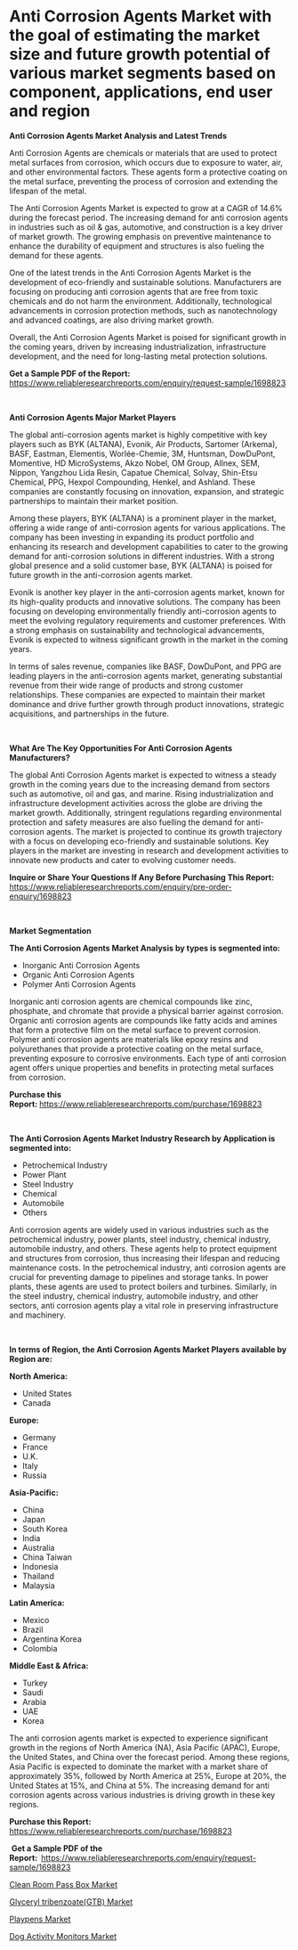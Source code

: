 <p><h1>Anti Corrosion Agents Market with the goal of estimating the market size and future growth potential of various market segments based on component, applications, end user and region</h1></p><p><strong>Anti Corrosion Agents Market Analysis and Latest Trends</strong></p>
<p><p>Anti Corrosion Agents are chemicals or materials that are used to protect metal surfaces from corrosion, which occurs due to exposure to water, air, and other environmental factors. These agents form a protective coating on the metal surface, preventing the process of corrosion and extending the lifespan of the metal.</p><p>The Anti Corrosion Agents Market is expected to grow at a CAGR of 14.6% during the forecast period. The increasing demand for anti corrosion agents in industries such as oil & gas, automotive, and construction is a key driver of market growth. The growing emphasis on preventive maintenance to enhance the durability of equipment and structures is also fueling the demand for these agents.</p><p>One of the latest trends in the Anti Corrosion Agents Market is the development of eco-friendly and sustainable solutions. Manufacturers are focusing on producing anti corrosion agents that are free from toxic chemicals and do not harm the environment. Additionally, technological advancements in corrosion protection methods, such as nanotechnology and advanced coatings, are also driving market growth.</p><p>Overall, the Anti Corrosion Agents Market is poised for significant growth in the coming years, driven by increasing industrialization, infrastructure development, and the need for long-lasting metal protection solutions.</p></p>
<p><strong>Get a Sample PDF of the Report:&nbsp;</strong> <a href="https://www.reliableresearchreports.com/enquiry/request-sample/1698823">https://www.reliableresearchreports.com/enquiry/request-sample/1698823</a></p>
<p>&nbsp;</p>
<p><strong>Anti Corrosion Agents Major Market Players</strong></p>
<p><p>The global anti-corrosion agents market is highly competitive with key players such as BYK (ALTANA), Evonik, Air Products, Sartomer (Arkema), BASF, Eastman, Elementis, Worlée-Chemie, 3M, Huntsman, DowDuPont, Momentive, HD MicroSystems, Akzo Nobel, OM Group, Allnex, SEM, Nippon, Yangzhou Lida Resin, Capatue Chemical, Solvay, Shin-Etsu Chemical, PPG, Hexpol Compounding, Henkel, and Ashland. These companies are constantly focusing on innovation, expansion, and strategic partnerships to maintain their market position.</p><p>Among these players, BYK (ALTANA) is a prominent player in the market, offering a wide range of anti-corrosion agents for various applications. The company has been investing in expanding its product portfolio and enhancing its research and development capabilities to cater to the growing demand for anti-corrosion solutions in different industries. With a strong global presence and a solid customer base, BYK (ALTANA) is poised for future growth in the anti-corrosion agents market.</p><p>Evonik is another key player in the anti-corrosion agents market, known for its high-quality products and innovative solutions. The company has been focusing on developing environmentally friendly anti-corrosion agents to meet the evolving regulatory requirements and customer preferences. With a strong emphasis on sustainability and technological advancements, Evonik is expected to witness significant growth in the market in the coming years.</p><p>In terms of sales revenue, companies like BASF, DowDuPont, and PPG are leading players in the anti-corrosion agents market, generating substantial revenue from their wide range of products and strong customer relationships. These companies are expected to maintain their market dominance and drive further growth through product innovations, strategic acquisitions, and partnerships in the future.</p></p>
<p>&nbsp;</p>
<p><strong>What Are The Key Opportunities For Anti Corrosion Agents Manufacturers?</strong></p>
<p><p>The global Anti Corrosion Agents market is expected to witness a steady growth in the coming years due to the increasing demand from sectors such as automotive, oil and gas, and marine. Rising industrialization and infrastructure development activities across the globe are driving the market growth. Additionally, stringent regulations regarding environmental protection and safety measures are also fuelling the demand for anti-corrosion agents. The market is projected to continue its growth trajectory with a focus on developing eco-friendly and sustainable solutions. Key players in the market are investing in research and development activities to innovate new products and cater to evolving customer needs.</p></p>
<p><strong>Inquire or Share Your Questions If Any Before Purchasing This Report:</strong> <a href="https://www.reliableresearchreports.com/enquiry/pre-order-enquiry/1698823">https://www.reliableresearchreports.com/enquiry/pre-order-enquiry/1698823</a></p>
<p>&nbsp;</p>
<p><strong>Market Segmentation</strong></p>
<p><strong>The Anti Corrosion Agents Market Analysis by types is segmented into:</strong></p>
<p><ul><li>Inorganic Anti Corrosion Agents</li><li>Organic Anti Corrosion Agents</li><li>Polymer Anti Corrosion Agents</li></ul></p>
<p><p>Inorganic anti corrosion agents are chemical compounds like zinc, phosphate, and chromate that provide a physical barrier against corrosion. Organic anti corrosion agents are compounds like fatty acids and amines that form a protective film on the metal surface to prevent corrosion. Polymer anti corrosion agents are materials like epoxy resins and polyurethanes that provide a protective coating on the metal surface, preventing exposure to corrosive environments. Each type of anti corrosion agent offers unique properties and benefits in protecting metal surfaces from corrosion.</p></p>
<p><strong>Purchase this Report:&nbsp;</strong><a href="https://www.reliableresearchreports.com/purchase/1698823">https://www.reliableresearchreports.com/purchase/1698823</a></p>
<p>&nbsp;</p>
<p><strong>The Anti Corrosion Agents Market Industry Research by Application is segmented into:</strong></p>
<p><ul><li>Petrochemical Industry</li><li>Power Plant</li><li>Steel Industry</li><li>Chemical</li><li>Automobile</li><li>Others</li></ul></p>
<p><p>Anti corrosion agents are widely used in various industries such as the petrochemical industry, power plants, steel industry, chemical industry, automobile industry, and others. These agents help to protect equipment and structures from corrosion, thus increasing their lifespan and reducing maintenance costs. In the petrochemical industry, anti corrosion agents are crucial for preventing damage to pipelines and storage tanks. In power plants, these agents are used to protect boilers and turbines. Similarly, in the steel industry, chemical industry, automobile industry, and other sectors, anti corrosion agents play a vital role in preserving infrastructure and machinery.</p></p>
<p>&nbsp;</p>
<p><strong>In terms of Region, the Anti Corrosion Agents Market Players available by Region are:</strong></p>
<p>
    <p> <strong> North America: </strong>
        <ul>
            <li>United States</li>
            <li>Canada</li>
        </ul>
        </p> 
    <p> <strong> Europe: </strong>
        <ul>
            <li>Germany</li>
            <li>France</li>
            <li>U.K.</li>
            <li>Italy</li>
            <li>Russia</li>
        </ul>
        </p> 
    <p> <strong> Asia-Pacific: </strong>
        <ul>
            <li>China</li>
            <li>Japan</li>
            <li>South Korea</li>
            <li>India</li>
            <li>Australia</li>
            <li>China Taiwan</li>
            <li>Indonesia</li>
            <li>Thailand</li>
            <li>Malaysia</li>
        </ul>
        </p> 
    <p> <strong> Latin America: </strong>
        <ul>
            <li>Mexico</li>
            <li>Brazil</li>
            <li>Argentina Korea</li>
            <li>Colombia</li>
        </ul>
        </p> 
    <p> <strong> Middle East & Africa: </strong>
        <ul>
            <li>Turkey</li>
            <li>Saudi</li>
            <li>Arabia</li>
            <li>UAE</li>
            <li>Korea</li>
        </ul>
    </p>
    </p>
<p><p>The anti corrosion agents market is expected to experience significant growth in the regions of North America (NA), Asia Pacific (APAC), Europe, the United States, and China over the forecast period. Among these regions, Asia Pacific is expected to dominate the market with a market share of approximately 35%, followed by North America at 25%, Europe at 20%, the United States at 15%, and China at 5%. The increasing demand for anti corrosion agents across various industries is driving growth in these key regions.</p></p>
<p><strong>Purchase this Report: </strong><a href="https://www.reliableresearchreports.com/purchase/1698823">https://www.reliableresearchreports.com/purchase/1698823</a></p>
<p>&nbsp;<strong>Get a Sample PDF of the Report:&nbsp;&nbsp;</strong><a href="https://www.reliableresearchreports.com/enquiry/request-sample/1698823">https://www.reliableresearchreports.com/enquiry/request-sample/1698823</a></p>
<p><strong></strong></p>
<p><p><a href="https://view.publitas.com/reportprime-1/global-clean-room-pass-box-market-size-and-market-trends-insights-and-projections-from-2023-to-2030/">Clean Room Pass Box Market</a></p><p><a href="https://view.publitas.com/reportprime-1/glyceryl-tribenzoate-gtb-market-size-and-growth-market-segmentation-regional-and-country-breakdowns-and-market-trends-for-period-from-2023-2030/">Glyceryl tribenzoate(GTB) Market</a></p><p><a href="https://simplistic-meeting-7ee.notion.site/Playpens-Market-Research-Report-Unlocks-Analysis-on-the-Market-Financial-Status-Market-Size-and-Ma-92f9b0f491dd4eb6be1de0db48b8afc2">Playpens Market</a></p><p><a href="https://view.publitas.com/reportprime-1/dog-activity-monitors-market-size-growth-outlook-from-2023-to-2030-projecting-at-markets-trends-analysis-by-application-regional-outlook-and-revenue/">Dog Activity Monitors Market</a></p></p>